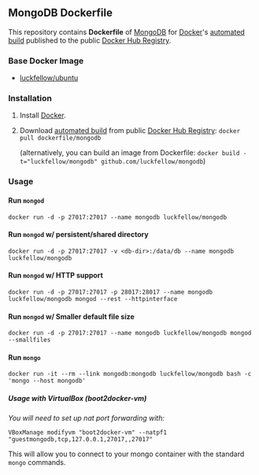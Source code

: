 ## MongoDB Dockerfile


This repository contains **Dockerfile** of [MongoDB](http://www.mongodb.org/) for [Docker](https://www.docker.com/)'s [automated build](https://registry.hub.docker.com/u/dockerfile/mongodb/) published to the public [Docker Hub Registry](https://registry.hub.docker.com/).


### Base Docker Image

* [luckfellow/ubuntu](http://luckfellow.github.io/#/ubuntu)


### Installation

1. Install [Docker](https://www.docker.com/).

2. Download [automated build](https://registry.hub.docker.com/u/dockerfile/mongodb/) from public [Docker Hub Registry](https://registry.hub.docker.com/): `docker pull dockerfile/mongodb`

   (alternatively, you can build an image from Dockerfile: `docker build -t="luckfellow/mongodb" github.com/luckfellow/mongodb`)


### Usage

#### Run `mongod`

    docker run -d -p 27017:27017 --name mongodb luckfellow/mongodb

#### Run `mongod` w/ persistent/shared directory

    docker run -d -p 27017:27017 -v <db-dir>:/data/db --name mongodb luckfellow/mongodb

#### Run `mongod` w/ HTTP support

    docker run -d -p 27017:27017 -p 28017:28017 --name mongodb luckfellow/mongodb mongod --rest --httpinterface

#### Run `mongod` w/ Smaller default file size

    docker run -d -p 27017:27017 --name mongodb luckfellow/mongodb mongod --smallfiles

#### Run `mongo`

    docker run -it --rm --link mongodb:mongodb luckfellow/mongodb bash -c 'mongo --host mongodb'

##### Usage with VirtualBox (boot2docker-vm)

_You will need to set up nat port forwarding with:_  

    VBoxManage modifyvm "boot2docker-vm" --natpf1 "guestmongodb,tcp,127.0.0.1,27017,,27017"

This will allow you to connect to your mongo container with the standard `mongo` commands.
